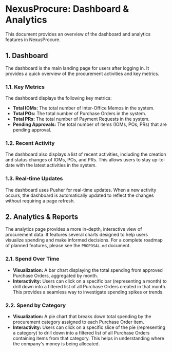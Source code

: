# NexusProcure: Dashboard & Analytics

This document provides an overview of the dashboard and analytics features in NexusProcure.

## 1. Dashboard

The dashboard is the main landing page for users after logging in. It provides a quick overview of the procurement activities and key metrics.

### 1.1. Key Metrics

The dashboard displays the following key metrics:

*   **Total IOMs:** The total number of Inter-Office Memos in the system.
*   **Total POs:** The total number of Purchase Orders in the system.
*   **Total PRs:** The total number of Payment Requests in the system.
*   **Pending Approvals:** The total number of items (IOMs, POs, PRs) that are pending approval.

### 1.2. Recent Activity

The dashboard also displays a list of recent activities, including the creation and status changes of IOMs, POs, and PRs. This allows users to stay up-to-date with the latest activities in the system.

### 1.3. Real-time Updates

The dashboard uses Pusher for real-time updates. When a new activity occurs, the dashboard is automatically updated to reflect the changes without requiring a page refresh.

## 2. Analytics & Reports

The analytics page provides a more in-depth, interactive view of procurement data. It features several charts designed to help users visualize spending and make informed decisions. For a complete roadmap of planned features, please see the `PROPOSAL.md` document.

### 2.1. Spend Over Time

*   **Visualization:** A bar chart displaying the total spending from approved Purchase Orders, aggregated by month.
*   **Interactivity:** Users can click on a specific bar (representing a month) to drill down into a filtered list of all Purchase Orders created in that month. This provides a seamless way to investigate spending spikes or trends.

### 2.2. Spend by Category

*   **Visualization:** A pie chart that breaks down total spending by the procurement category assigned to each Purchase Order item.
*   **Interactivity:** Users can click on a specific slice of the pie (representing a category) to drill down into a filtered list of all Purchase Orders containing items from that category. This helps in understanding where the company's money is being allocated.